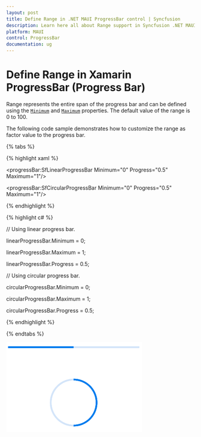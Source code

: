 ```yaml
---
layout: post
title: Define Range in .NET MAUI ProgressBar control | Syncfusion
description: Learn here all about Range support in Syncfusion .NET MAUI ProgressBar control, its elements and more.
platform: MAUI
control: ProgressBar
documentation: ug
---
```


# Define Range in Xamarin ProgressBar (Progress Bar)

Range represents the entire span of the progress bar and can be defined using the [`Minimum`]() and [`Maximum`]() properties. The default value of the range is 0 to 100.

The following code sample demonstrates how to customize the range as factor value to the progress bar.

{% tabs %}  

{% highlight xaml %}

<!--Using linear progress bar-->

<progressBar:SfLinearProgressBar Minimum="0" Progress="0.5" Maximum="1"/>

<!--Using circular progress bar-->

<progressBar:SfCircularProgressBar Minimum="0" Progress="0.5" Maximum="1"/>

{% endhighlight %}

{% highlight c# %}

// Using linear progress bar.

linearProgressBar.Minimum = 0;

linearProgressBar.Maximum = 1;

linearProgressBar.Progress = 0.5;

// Using circular progress bar.

circularProgressBar.Minimum = 0;

circularProgressBar.Maximum = 1;

circularProgressBar.Progress = 0.5;

{% endhighlight %}

{% endtabs %} 

![range](images/Define%20range/range.png)
